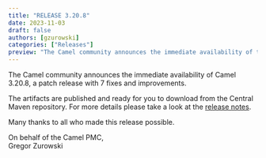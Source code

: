 ```yaml
---
title: "RELEASE 3.20.8"
date: 2023-11-03
draft: false
authors: [gzurowski]
categories: ["Releases"]
preview: "The Camel community announces the immediate availability of the new Camel 3.20.8 LTS patch release"
---
```


The Camel community announces the immediate availability of Camel 3.20.8, a patch release with 7 fixes and improvements.

The artifacts are published and ready for you to download from the Central Maven repository. For more details please take a look at the [release notes](/releases/release-3.20.8/).

Many thanks to all who made this release possible.

On behalf of the Camel PMC,  
Gregor Zurowski
